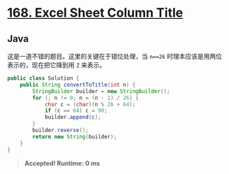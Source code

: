 # [168. Excel Sheet Column Title](https://leetcode.com/problems/excel-sheet-column-title/)

## Java

这是一道不错的题目。这里的关键在于错位处理，当 `n==26` 时理本应该是用两位表示的，现在把它降到用 `Z` 来表示。

```java
public class Solution {
    public String convertToTitle(int n) {
        StringBuilder builder = new StringBuilder();
        for (; n != 0; n = (n - 1) / 26) {
            char c = (char)(n % 26 + 64);
            if (c == 64) c = 90;
            builder.append(c);
        }
        builder.reverse();
        return new String(builder);
    }
}
```

> **Accepted! Runtime: 0 ms**